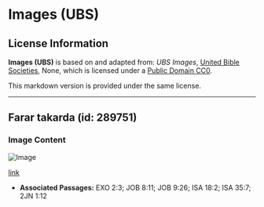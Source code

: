 # Images (UBS)

## License Information

**Images (UBS)** is based on and adapted from: _UBS Images_, [United Bible Societies](https://unitedbiblesocieties.org/), None, which is licensed under a [Public Domain CC0](https://creativecommons.org/public-domain/cc0/).

This markdown version is provided under the same license.



--------------------------------

## Farar takarda (id: 289751)

### Image Content

![Image](https://cdn.aquifer.bible/aquifer-content/resources/Media/WEB-0693_papyrus.jpg)

[link](https://cdn.aquifer.bible/aquifer-content/resources/Media/WEB-0693_papyrus.jpg)

* **Associated Passages:** EXO 2:3; JOB 8:11; JOB 9:26; ISA 18:2; ISA 35:7; 2JN 1:12

